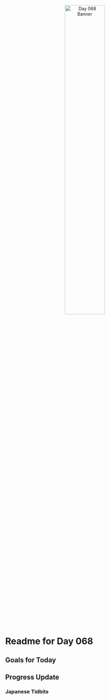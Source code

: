 <div align="center">
 <img src="../../Images/image_068.jpg" alt="Day 068 Banner" width="50%">
</div>

# Readme for Day 068

## Goals for Today

## Progress Update

### Japanese Tidbits

